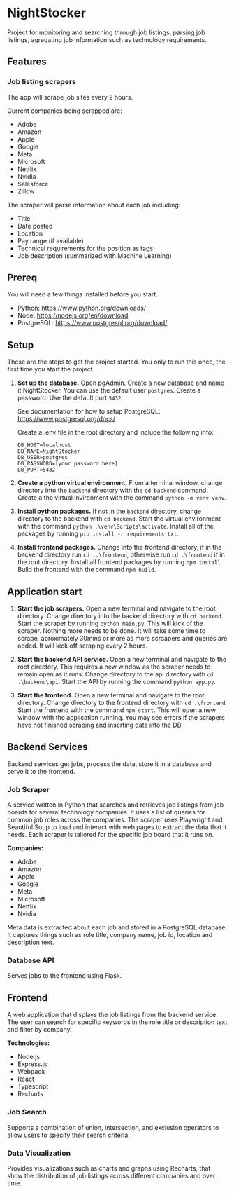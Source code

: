 # NightStocker
Project for monitoring and searching through job listings, parsing job listings, agregating job information such as technology requirements.

## Features

### Job listing scrapers
The app will scrape job sites every 2 hours.

Current companies being scrapped are:

- Adobe
- Amazon
- Apple
- Google
- Meta
- Microsoft
- Netflix
- Nvidia
- Salesforce
- Zillow

The scraper will parse information about each job including:

- Title
- Date posted
- Location
- Pay range (if available)
- Technical requirements for the position as tags
- Job description (summarized with Machine Learning)


## Prereq
You will need a few things installed before you start.

- Python: https://www.python.org/downloads/
- Node: https://nodejs.org/en/download
- PostgreSQL: https://www.postgresql.org/download/

## Setup
These are the steps to get the project started. You only to run this once, the first time you start the project.

1. **Set up the database.**
    Open pgAdmin.
    Create a new database and name it NightStocker.
    You can use the default user `postgres`.
    Create a password.
    Use the default port `5432`

    See documentation for how to setup PostgreSQL: https://www.postgresql.org/docs/

    Create a .env file in the root directory and include the following info:

    ```
    DB_HOST=localhost
    DB_NAME=NightStocker
    DB_USER=postgres
    DB_PASSWORD=[your password here]
    DB_PORT=5432
    ```
2. **Create a python virtual environment.**
    From a terminal window, change directory into the `backend` directory with the `cd backend` command.
    Create a the virtual invironment with the command `python -m venv venv`.

3. **Install python packages.**
    If not in the `backend` directory, change directory to the backend with `cd backend`.
    Start the virtual environment with the command `python .\venv\Scripts\activate`.
    Install all of the packages by running `pip install -r requirements.txt`.

4. **Install frontend packages.**
    Change into the frontend directory, if in the backend directory run `cd ..\frontend`, otherwise run `cd .\frontend` if in the root directory.
    Install all frontend packages by running `npm install`.
    Build the frontend with the command `npm build`.

## Application start

1. **Start the job scrapers.**
    Open a new terminal and navigate to the root directory.
    Change directory into the backend directory with `cd backend`.
    Start the scraper by running `python main.py`.
    This will kick of the scraper. Nothing more needs to be done. It will take some time to scrape, aproximately 30mins or more as more scraapers and queries are added. It will kick off scraping every 2 hours.

2. **Start the backend API service.**
    Open a new terminal and navigate to the root directory. This requires a new window as the scraper needs to remain open as it runs.
    Change directory to the api directory with `cd .\backend\api`.
    Start the API by running the command `python app.py`.

3. **Start the frontend.**
    Open a new terminal and navigate to the root directory.
    Change directory to the frontend directory with `cd .\frontend`.
    Start the frontend with the command `npm start`.
    This will open a new window with the application running. You may see errors if the scrapers have not finished scraping and inserting data into the DB.


## Backend Services
Backend services get jobs, process the data, store it in a database and serve it to the frontend.

### Job Scraper
A service written in Python that searches and retrieves job listings from job boards for several technology companies. It uses a list of queries for common job roles across the companies. The scraper uses Playwright and Beautiful Soup to load and interact with web pages to extract the data that it needs. Each scraper is tailored for the specific job board that it runs on.

**Companies:**
- Adobe
- Amazon
- Apple
- Google
- Meta
- Microsoft
- Netflix
- Nvidia

Meta data is extracted about each job and stored in a PostgreSQL database. It captures things such as role title, company name, job id, location and description text.

### Database API
Serves jobs to the frontend using Flask.

## Frontend
A web application that displays the job listings from the backend service. The user can search for specific keywords in the role title or description text and filter by company.

**Technologies:**
- Node.js
- Express.js
- Webpack
- React
- Typescript
- Recharts

### Job Search
Supports a combination of union, intersection, and exclusion operators to allow users to specify their search criteria.

### Data Visualization
Provides visualizations such as charts and graphs using Recharts, that show the distribution of job listings across different companies and over time.
